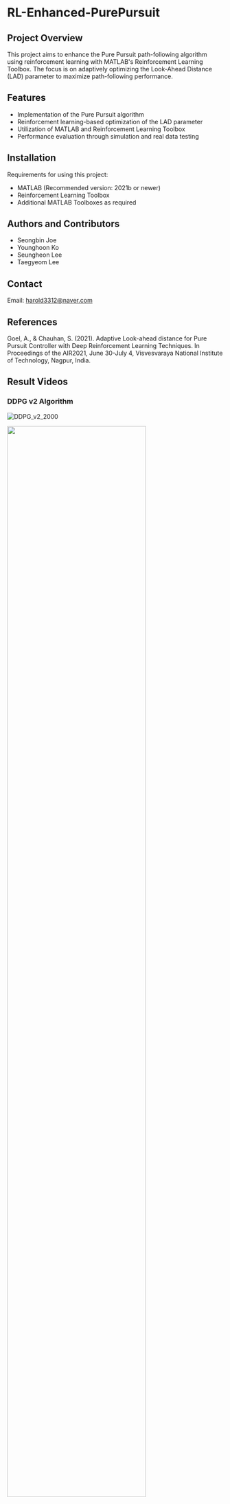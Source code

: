 # RL-Enhanced-PurePursuit

## Project Overview
This project aims to enhance the Pure Pursuit path-following algorithm using reinforcement learning with MATLAB's Reinforcement Learning Toolbox. The focus is on adaptively optimizing the Look-Ahead Distance (LAD) parameter to maximize path-following performance.

## Features
- Implementation of the Pure Pursuit algorithm
- Reinforcement learning-based optimization of the LAD parameter
- Utilization of MATLAB and Reinforcement Learning Toolbox
- Performance evaluation through simulation and real data testing

## Installation
Requirements for using this project:
- MATLAB (Recommended version: 2021b or newer)
- Reinforcement Learning Toolbox
- Additional MATLAB Toolboxes as required

## Authors and Contributors
- Seongbin Joe
- Younghoon Ko
- Seungheon Lee
- Taegyeom Lee

## Contact
Email: harold3312@naver.com

## References
Goel, A., & Chauhan, S. (2021). Adaptive Look-ahead distance for Pure Pursuit Controller with Deep Reinforcement Learning Techniques. In Proceedings of the AIR2021, June 30-July 4, Visvesvaraya National Institute of Technology, Nagpur, India.

## Result Videos

### DDPG v2 Algorithm
![DDPG_v2_2000](https://github.com/Githarold/AdaptiveLAD-PurePursuitRL/assets/101968287/048891f6-443e-4795-8234-d34649a8f893)

<img width="80%" src="(https://github.com/Githarold/AdaptiveLAD-PurePursuitRL/assets/101968287/048891f6-443e-4795-8234-d34649a8f893)"/>

출처: https://ndb796.tistory.com/557 [안경잡이개발자:티스토리]

### DQN v2 Algorithm
![DQN_V2_2000](https://github.com/Githarold/AdaptiveLAD-PurePursuitRL/assets/101968287/d9b82a5f-344b-4928-b68e-1342f963a6b1)

### PPO CTE Algorithm
![CTE_2000](https://github.com/Githarold/AdaptiveLAD-PurePursuitRL/assets/101968287/8d05a78d-5dab-405d-888d-66fa9a7959c6)

## Best Result Videos(FullPath)

### YouTube Video Example
<iframe width="560" height="315" src="https://www.youtube.com/embed/exXFBBmYQrU" frameborder="0" allow="accelerometer; autoplay; clipboard-write; encrypted-media; gyroscope; picture-in-picture" allowfullscreen></iframe>
